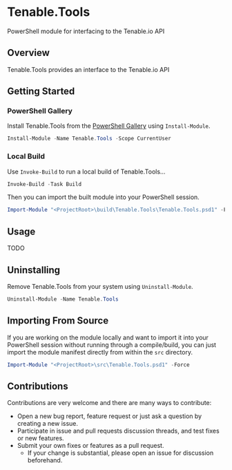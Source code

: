 # Tenable.Tools

PowerShell module for interfacing to the Tenable.io API

## Overview

Tenable.Tools provides an interface to the Tenable.io API

## Getting Started

### PowerShell Gallery

Install Tenable.Tools from the [PowerShell Gallery](https://www.powershellgallery.com/) using `Install-Module`.

```powershell
Install-Module -Name Tenable.Tools -Scope CurrentUser
```

### Local Build

Use `Invoke-Build` to run a local build of Tenable.Tools...

```powershell
Invoke-Build -Task Build
```

Then you can import the built module into your PowerShell session.

```powershell
Import-Module "<ProjectRoot>\build\Tenable.Tools\Tenable.Tools.psd1" -Force
```

## Usage

TODO

## Uninstalling

Remove Tenable.Tools from your system using `Uninstall-Module`.

```powershell
Uninstall-Module -Name Tenable.Tools
```

## Importing From Source

If you are working on the module locally and want to import it into your PowerShell session without running through a compile/build, you can just import the module manifest directly from within the ```src``` directory.

```powershell
Import-Module "<ProjectRoot>\src\Tenable.Tools.psd1" -Force
```

## Contributions

Contributions are very welcome and there are many ways to contribute:

- Open a new bug report, feature request or just ask a question by creating a new issue.
- Participate in issue and pull requests discussion threads, and test fixes or new features.
- Submit your own fixes or features as a pull request.
  - If your change is substantial, please open an issue for discussion beforehand.
